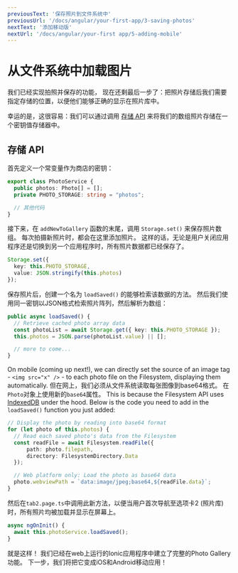 ```yaml
---
previousText: '保存照片到文件系统中'
previousUrl: '/docs/angular/your-first-app/3-saving-photos'
nextText: '添加移动版'
nextUrl: '/docs/angular/your-first app/5-adding-mobile'
---
```


# 从文件系统中加载图片

我们已经实现拍照并保存的功能， 现在还剩最后一步了：把照片存储后我们需要指定存储的位置，以便他们能够正确的显示在照片库中。

幸运的是，这很容易：我们可以通过调用 [存储 API](https://capacitor.ionicframework.com/docs/apis/storage) 来将我们的数组照片存储在一个密钥值存储器中。

## 存储 API

首先定义一个常变量作为商店的密钥：

```typescript
export class PhotoService {
  public photos: Photo[] = [];
  private PHOTO_STORAGE: string = "photos";

  // 其他代码
}
```

接下来，在 `addNewToGallery` 函数的末尾，调用 `Storage.set()` 来保存照片数组。 每次拍摄新照片时，都会在这里添加照片。 这样的话，无论是用户关闭应用程序还是切换到另一个应用程序时，所有照片数据都已经保存了。

```typescript
Storage.set({
  key: this.PHOTO_STORAGE,
  value: JSON.stringify(this.photos)
});
```

保存照片后，创建一个名为 `loadSaved()` 的能够检索该数据的方法。 然后我们使用同一密钥以JSON格式检索照片阵列，然后解析为数组：

```typescript
public async loadSaved() {
  // Retrieve cached photo array data
  const photoList = await Storage.get({ key: this.PHOTO_STORAGE });
  this.photos = JSON.parse(photoList.value) || [];

  // more to come...
}
```

On mobile (coming up next!), we can directly set the source of an image tag - `<img src="x" />` - to each photo file on the Filesystem, displaying them automatically. 但在网上，我们必须从文件系统读取每张图像到base64格式。 在` Photo `对象上使用新的` base64 `属性。 This is because the Filesystem API uses [IndexedDB](https://developer.mozilla.org/en-US/docs/Web/API/IndexedDB_API) under the hood. Below is the code you need to add in the `loadSaved()` function you just added:

```typescript
// Display the photo by reading into base64 format
for (let photo of this.photos) {
  // Read each saved photo's data from the Filesystem
  const readFile = await Filesystem.readFile({
      path: photo.filepath,
      directory: FilesystemDirectory.Data
  });

  // Web platform only: Load the photo as base64 data
  photo.webviewPath = `data:image/jpeg;base64,${readFile.data}`;
}
```

然后在` tab2.page.ts `中调用此新方法，以便当用户首次导航至选项卡2 (照片库)时，所有照片均被加载并显示在屏幕上。

```typescript
async ngOnInit() {
  await this.photoService.loadSaved();
}
```

就是这样！ 我们已经在web上运行的Ionic应用程序中建立了完整的Photo Gallery功能。 下一步，我们将把它变成iOS和Android移动应用！
